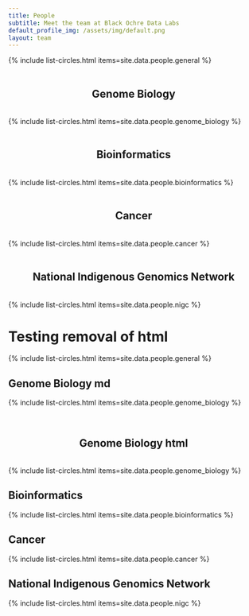 ```yaml
---
title: People
subtitle: Meet the team at Black Ochre Data Labs
default_profile_img: /assets/img/default.png
layout: team
---
```

<html>
<body>
<div class="grid">
 <div class="grid-item">
 {% include list-circles.html items=site.data.people.general %}
 </div>
</div>
 <br><h2><center>Genome Biology</center></h2><br>
 <div class="grid">
  <div class="grid-item">
{% include list-circles.html items=site.data.people.genome_biology %} 
  </div>
  </div>
 <br><h2><center>Bioinformatics</center></h2><br>
 <div class="grid">
  <div class="grid-item">
{% include list-circles.html items=site.data.people.bioinformatics %}
  </div>
  </div>
 <br><h2><center>Cancer</center></h2><br>
 <div class="grid">
  <div class="grid-item">
  {% include list-circles.html items=site.data.people.cancer %}
  </div>
  </div>
 <br><h2><center>National Indigenous Genomics Network</center></h2><br>
 <div class="grid">
  <div class="grid-item">
 {% include list-circles.html items=site.data.people.nigc %}
  </div>
  </div>
</body>
</html>


# Testing removal of html
 {% include list-circles.html items=site.data.people.general %}

 ## Genome Biology md
 {% include list-circles.html items=site.data.people.genome_biology %} 

 <br><h2><center>Genome Biology html</center></h2><br>
 {% include list-circles.html items=site.data.people.genome_biology %} 

 ## Bioinformatics
 {% include list-circles.html items=site.data.people.bioinformatics %}

 ## Cancer
 {% include list-circles.html items=site.data.people.cancer %}

 ## National Indigenous Genomics Network
 {% include list-circles.html items=site.data.people.nigc %}
